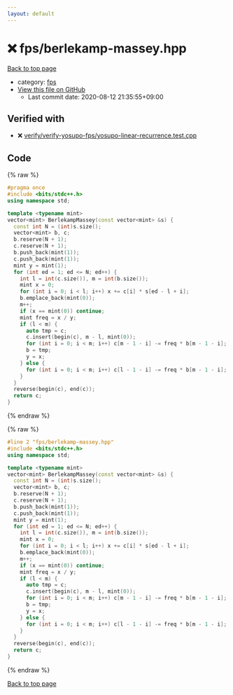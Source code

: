 ```yaml
---
layout: default
---
```


<!-- mathjax config similar to math.stackexchange -->
<script type="text/javascript" async
  src="https://cdnjs.cloudflare.com/ajax/libs/mathjax/2.7.5/MathJax.js?config=TeX-MML-AM_CHTML">
</script>
<script type="text/x-mathjax-config">
  MathJax.Hub.Config({
    TeX: { equationNumbers: { autoNumber: "AMS" }},
    tex2jax: {
      inlineMath: [ ['$','$'] ],
      processEscapes: true
    },
    "HTML-CSS": { matchFontHeight: false },
    displayAlign: "left",
    displayIndent: "2em"
  });
</script>

<script type="text/javascript" src="https://cdnjs.cloudflare.com/ajax/libs/jquery/3.4.1/jquery.min.js"></script>
<script src="https://cdn.jsdelivr.net/npm/jquery-balloon-js@1.1.2/jquery.balloon.min.js" integrity="sha256-ZEYs9VrgAeNuPvs15E39OsyOJaIkXEEt10fzxJ20+2I=" crossorigin="anonymous"></script>
<script type="text/javascript" src="../../assets/js/copy-button.js"></script>
<link rel="stylesheet" href="../../assets/css/copy-button.css" />


# :x: fps/berlekamp-massey.hpp

<a href="../../index.html">Back to top page</a>

* category: <a href="../../index.html#05934928102b17827b8f03ed60c3e6e0">fps</a>
* <a href="{{ site.github.repository_url }}/blob/master/fps/berlekamp-massey.hpp">View this file on GitHub</a>
    - Last commit date: 2020-08-12 21:35:55+09:00




## Verified with

* :x: <a href="../../verify/verify/verify-yosupo-fps/yosupo-linear-recurrence.test.cpp.html">verify/verify-yosupo-fps/yosupo-linear-recurrence.test.cpp</a>


## Code

<a id="unbundled"></a>
{% raw %}
```cpp
#pragma once
#include <bits/stdc++.h>
using namespace std;

template <typename mint>
vector<mint> BerlekampMassey(const vector<mint> &s) {
  const int N = (int)s.size();
  vector<mint> b, c;
  b.reserve(N + 1);
  c.reserve(N + 1);
  b.push_back(mint(1));
  c.push_back(mint(1));
  mint y = mint(1);
  for (int ed = 1; ed <= N; ed++) {
    int l = int(c.size()), m = int(b.size());
    mint x = 0;
    for (int i = 0; i < l; i++) x += c[i] * s[ed - l + i];
    b.emplace_back(mint(0));
    m++;
    if (x == mint(0)) continue;
    mint freq = x / y;
    if (l < m) {
      auto tmp = c;
      c.insert(begin(c), m - l, mint(0));
      for (int i = 0; i < m; i++) c[m - 1 - i] -= freq * b[m - 1 - i];
      b = tmp;
      y = x;
    } else {
      for (int i = 0; i < m; i++) c[l - 1 - i] -= freq * b[m - 1 - i];
    }
  }
  reverse(begin(c), end(c));
  return c;
}

```
{% endraw %}

<a id="bundled"></a>
{% raw %}
```cpp
#line 2 "fps/berlekamp-massey.hpp"
#include <bits/stdc++.h>
using namespace std;

template <typename mint>
vector<mint> BerlekampMassey(const vector<mint> &s) {
  const int N = (int)s.size();
  vector<mint> b, c;
  b.reserve(N + 1);
  c.reserve(N + 1);
  b.push_back(mint(1));
  c.push_back(mint(1));
  mint y = mint(1);
  for (int ed = 1; ed <= N; ed++) {
    int l = int(c.size()), m = int(b.size());
    mint x = 0;
    for (int i = 0; i < l; i++) x += c[i] * s[ed - l + i];
    b.emplace_back(mint(0));
    m++;
    if (x == mint(0)) continue;
    mint freq = x / y;
    if (l < m) {
      auto tmp = c;
      c.insert(begin(c), m - l, mint(0));
      for (int i = 0; i < m; i++) c[m - 1 - i] -= freq * b[m - 1 - i];
      b = tmp;
      y = x;
    } else {
      for (int i = 0; i < m; i++) c[l - 1 - i] -= freq * b[m - 1 - i];
    }
  }
  reverse(begin(c), end(c));
  return c;
}

```
{% endraw %}

<a href="../../index.html">Back to top page</a>

